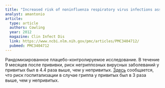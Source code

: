 ```yaml
---
title: "Increased risk of noninfluenza respiratory virus infections associated with receipt of inactivated influenza vaccine"
analyst: amantonio
article:
  type: article
  authors: Cowling
  year: 2012
  magazine: Clin Infect Dis
  link: https://www.ncbi.nlm.nih.gov/pmc/articles/PMC3404712/
  pubmed: PMC3404712
---
```


Рандомизированное плацебо-контролируемое исследование. В течение 9 месяцев после прививки, риск негриппозных вирусных заболеваний у привитых был в 4.4 раза выше, чем у непривитых.
[Здесь](https://www.sciencedaily.com/releases/2009/05/090519172045.htm) сообщается, что риск госпитализации в случае гриппа у привитых был в 3 раза выше, чем у непривитых.
